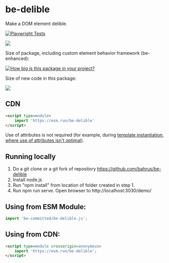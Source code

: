 # be-delible

Make a DOM element delible.

[![Playwright Tests](https://github.com/bahrus/be-delible/actions/workflows/CI.yml/badge.svg?branch=baseline)](https://github.com/bahrus/be-delible/actions/workflows/CI.yml)

<a href="https://nodei.co/npm/be-delible/"><img src="https://nodei.co/npm/be-delible.png"></a>

Size of package, including custom element behavior framework (be-enhanced):

[![How big is this package in your project?](https://img.shields.io/bundlephobia/minzip/be-delible?style=for-the-badge)](https://bundlephobia.com/result?p=be-delible)

Size of new code in this package:

<img src="http://img.badgesize.io/https://cdn.jsdelivr.net/npm/be-delible?compression=gzip">

## CDN

```html
<script type=module>
    import 'https://esm.run/be-delible'
</script>
```

Use of attributes is not required (for example, during [template instantiation, where use of attributes isn't optimal](https://github.com/bahrus/trans-render#extending-tr-dtr-horizontally)).

## Running locally

1.  Do a git clone or a git fork of repository https://github.com/bahrus/be-delible
2.  Install node.js
3.  Run "npm install" from location of folder created in step 1.
4.  Run npm run serve.  Open browser to http://localhost:3030/demo/

## Using from ESM Module:

```JavaScript
import 'be-committed/be-delible.js';
```

## Using from CDN:

```html
<script type=module crossorigin=anonymous>
    import 'https://esm.run/be-delible';
</script>
```
